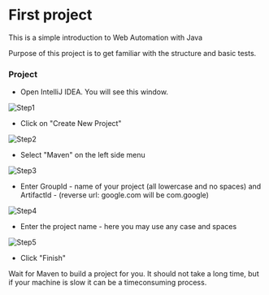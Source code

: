 # First project

This is a simple introduction to Web Automation with Java

Purpose of this project is to get familiar with the structure and basic tests.

### Project

  -  Open IntelliJ IDEA. You will see this window. 

![Step1](/qa-automation-lessons/WEB/Lesson1/images/step1.png "Step 1")

  -  Click on "Create New Project"

![Step2](/qa-automation-lessons/WEB/Lesson1/images/step2.png "Step 2")

  -  Select "Maven" on the left side menu

![Step3](/qa-automation-lessons/WEB/Lesson1/images/step3.png "Step 3")

  -  Enter GroupId - name of your project (all lowercase and no spaces) and ArtifactId - (reverse url: google.com will be com.google)

![Step4](/qa-automation-lessons/WEB/Lesson1/images/step4.png "Step 4")

  -  Enter the project name - here you may use any case and spaces

![Step5](/qa-automation-lessons/WEB/Lesson1/images/step5.png "Step 5")

  -  Click "Finish"


Wait for Maven to build a project for you. It should not take a long time, but if your machine is slow it can be a timeconsuming process.